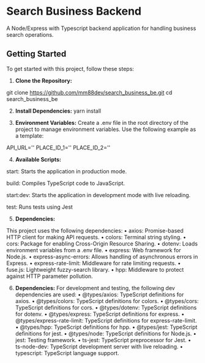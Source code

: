 # Search Business Backend

A Node/Express with Typescript backend application for handling business search operations.

## Getting Started

To get started with this project, follow these steps:

1. **Clone the Repository:**

  git clone https://github.com/mm88dev/search_business_be.git
  cd search_business_be

2. **Install Dependencies:**
   yarn install

3. **Environment Variables:**
  Create a .env file in the root directory of the project to manage environment variables. Use the following example as a template:

  API_URL=''
  PLACE_ID_1=''
  PLACE_ID_2=''

4. **Available Scripts:**

  start: Starts the application in production mode.

  build: Compiles TypeScript code to JavaScript.

  start:dev: Starts the application in development mode with live reloading.

  test: Runs tests using Jest

5. **Dependencies:**

  This project uses the following dependencies:
    •	axios: Promise-based HTTP client for making API requests.
    •	colors: Terminal string styling.
    •	cors: Package for enabling Cross-Origin Resource Sharing.
    •	dotenv: Loads environment variables from a .env file.
    •	express: Web framework for Node.js.
    •	express-async-errors: Allows handling of asynchronous errors in Express.
    •	express-rate-limit: Middleware for rate limiting requests.
    •	fuse.js: Lightweight fuzzy-search library.
    •	hpp: Middleware to protect against HTTP parameter pollution.

6. **Dependencies:**
    For development and testing, the following dev dependencies are used:
    •	@types/axios: TypeScript definitions for axios.
    •	@types/colors: TypeScript definitions for colors.
    •	@types/cors: TypeScript definitions for cors.
    •	@types/dotenv: TypeScript definitions for dotenv.
    •	@types/express: TypeScript definitions for express.
    •	@types/express-rate-limit: TypeScript definitions for express-rate-limit.
    •	@types/hpp: TypeScript definitions for hpp.
    •	@types/jest: TypeScript definitions for jest.
    •	@types/node: TypeScript definitions for Node.js.
    •	jest: Testing framework.
    •	ts-jest: TypeScript preprocessor for Jest.
    •	ts-node-dev: TypeScript development server with live reloading.
    •	typescript: TypeScript language support.


